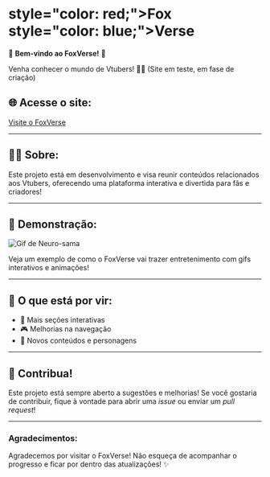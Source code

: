 #  style="color: red;">Fox style="color: blue;">Verse

🎉 **Bem-vindo ao FoxVerse!** 🎉

Venha conhecer o mundo de Vtubers! 🌟🚀
(Site em teste, em fase de criação)

## 🌐 Acesse o site:
[Visite o FoxVerse](https://arhalfox.github.io/FoxVerse/)

---

## 🧑‍💻 Sobre:
Este projeto está em desenvolvimento e visa reunir conteúdos relacionados aos Vtubers, oferecendo uma plataforma interativa e divertida para fãs e criadores!

---

## 🎥 Demonstração:

![Gif de Neuro-sama](https://media.tenor.com/X7fT2jSqMBAAAAAj/finger-spin-neuro-sama.gif)

Veja um exemplo de como o FoxVerse vai trazer entretenimento com gifs interativos e animações!

---

## 🚧 O que está por vir:
- 🌟 Mais seções interativas
- 🎮 Melhorias na navegação
- 🎤 Novos conteúdos e personagens

---

## 🔧 Contribua!
Este projeto está sempre aberto a sugestões e melhorias! Se você gostaria de contribuir, fique à vontade para abrir uma *issue* ou enviar um *pull request*!

---

### Agradecimentos:
Agradecemos por visitar o FoxVerse! Não esqueça de acompanhar o progresso e ficar por dentro das atualizações! ✨

